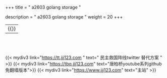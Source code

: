 +++
title = " a2603 golang storage "

description = " a2603 golang storage "
weight = 20
+++


<table>

<tr><td>{{<mylink text="golang storagee" link="https://github.com/gostor/awesome-go-storage#database" >}}
</td></tr>

</table>




<br><br><br>
{{< mydiv3 link="https://tt.jjj123.com " text=" 民主救国阵线twitter 替代方案 " >}}
{{< mydiv3 link="https://tbq.jjj123.com" text="唐柏桥youtube系列github免翻墙版本">}}
{{< mydiv3 link="https://www.jjj123.com" text="主站" >}}

